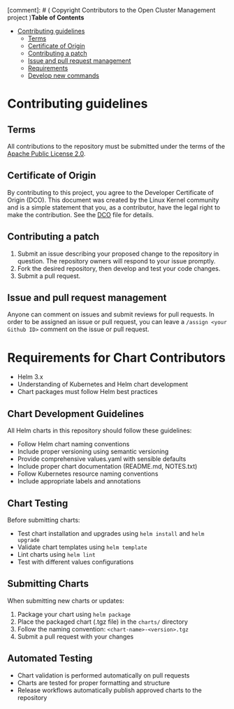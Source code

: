 [comment]: # ( Copyright Contributors to the Open Cluster Management project )**Table of Contents**

- [Contributing guidelines](#contributing-guidelines)
    - [Terms](#terms)
    - [Certificate of Origin](#certificate-of-origin)
    - [Contributing a patch](#contributing-a-patch)
    - [Issue and pull request management](#issue-and-pull-request-management)
    - [Requirements](#requirements)
    - [Develop new commands](#Develop-new-commands)

# Contributing guidelines

## Terms

All contributions to the repository must be submitted under the terms of the [Apache Public License 2.0](https://www.apache.org/licenses/LICENSE-2.0).

## Certificate of Origin

By contributing to this project, you agree to the Developer Certificate of Origin (DCO). This document was created by the Linux Kernel community and is a simple statement that you, as a contributor, have the legal right to make the contribution. See the [DCO](DCO) file for details.

## Contributing a patch

1. Submit an issue describing your proposed change to the repository in question. The repository owners will respond to your issue promptly.
2. Fork the desired repository, then develop and test your code changes.
3. Submit a pull request.

## Issue and pull request management

Anyone can comment on issues and submit reviews for pull requests. In order to be assigned an issue or pull request, you can leave a `/assign <your Github ID>` comment on the issue or pull request.
# Requirements for Chart Contributors

- Helm 3.x
- Understanding of Kubernetes and Helm chart development
- Chart packages must follow Helm best practices

## Chart Development Guidelines

All Helm charts in this repository should follow these guidelines:

- Follow Helm chart naming conventions
- Include proper versioning using semantic versioning
- Provide comprehensive values.yaml with sensible defaults
- Include proper chart documentation (README.md, NOTES.txt)
- Follow Kubernetes resource naming conventions
- Include appropriate labels and annotations

## Chart Testing

Before submitting charts:

- Test chart installation and upgrades using `helm install` and `helm upgrade`
- Validate chart templates using `helm template`
- Lint charts using `helm lint`
- Test with different values configurations

## Submitting Charts

When submitting new charts or updates:

1. Package your chart using `helm package`
2. Place the packaged chart (.tgz file) in the `charts/` directory
3. Follow the naming convention: `<chart-name>-<version>.tgz`
4. Submit a pull request with your changes

## Automated Testing

- Chart validation is performed automatically on pull requests
- Charts are tested for proper formatting and structure
- Release workflows automatically publish approved charts to the repository